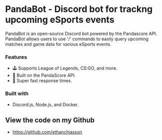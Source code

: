 # PandaBot - Discord bot for trackng upcoming eSports events

PandaBot is an open-source Discord bot powered by the Pandascore API. PandaBot allows users to use '/' commands to easily query upcoming matches and game data for various eSports events.

### Features

- 🕹 Supports League of Legends, CS:GO, and more.
- 🐼 Built on the PandaScore API.
- 🚀 Super fast response times.

### Built with 
- Discord.js, Node.js, and Docker.

## View the code on my Github
- https://github.com/ethanchiasson

